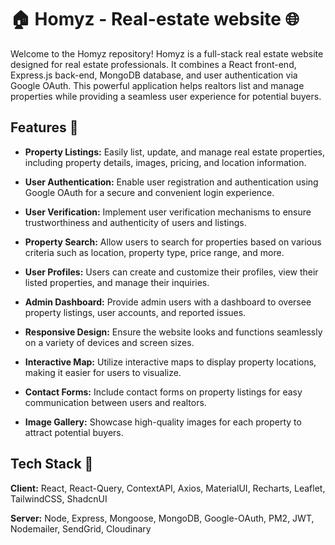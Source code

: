 # 🏠 Homyz - Real-estate website 🌐
Welcome to the Homyz repository! Homyz is a full-stack real estate website designed for real estate professionals. It combines a React front-end, Express.js back-end, MongoDB database, and user authentication via Google OAuth. This powerful application helps realtors list and manage properties while providing a seamless user experience for potential buyers.


## Features 👻

- **Property Listings:** Easily list, update, and manage real estate properties, including property details, images, pricing, and location information.

- **User Authentication:** Enable user registration and authentication using Google OAuth for a secure and convenient login experience.

- **User Verification:** Implement user verification mechanisms to ensure trustworthiness and authenticity of users and listings.

- **Property Search:** Allow users to search for properties based on various criteria such as location, property type, price range, and more.

- **User Profiles:** Users can create and customize their profiles, view their listed properties, and manage their inquiries.

- **Admin Dashboard:** Provide admin users with a dashboard to oversee property listings, user accounts, and reported issues.

- **Responsive Design:** Ensure the website looks and functions seamlessly on a variety of devices and screen sizes.

- **Interactive Map:** Utilize interactive maps to display property locations, making it easier for users to visualize.

- **Contact Forms:** Include contact forms on property listings for easy communication between users and realtors.

- **Image Gallery:** Showcase high-quality images for each property to attract potential buyers.




## Tech Stack 🤩

**Client:** React, React-Query, ContextAPI, Axios, MaterialUI, Recharts, Leaflet, TailwindCSS, ShadcnUI

**Server:** Node, Express, Mongoose, MongoDB, Google-OAuth, PM2, JWT, Nodemailer, SendGrid, Cloudinary

